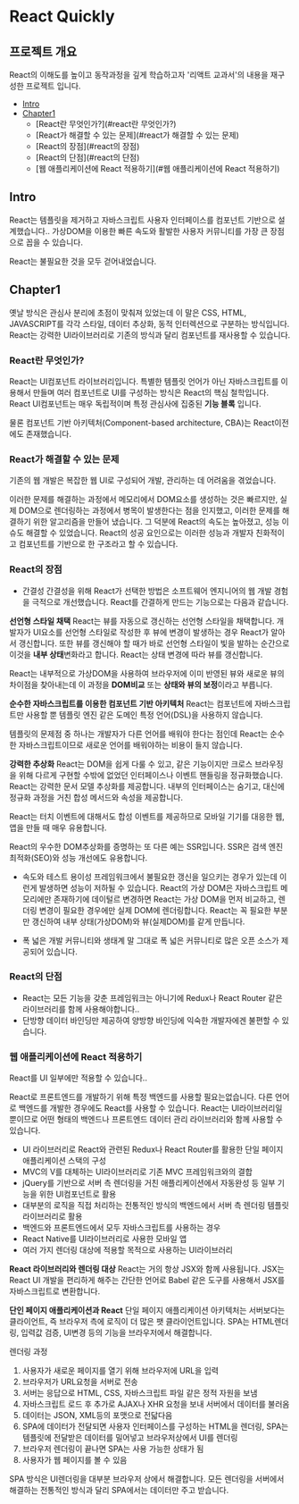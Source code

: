 # React Quickly

## 프로젝트 개요

React의 이해도를 높이고 동작과정을 깊게 학습하고자 '리액트 교과서'의 내용을 재구성한 프로젝트 입니다.

- [Intro](#intro)
- [Chapter1](#chapter1)
  - [React란 무엇인가?](#react란 무엇인가?)
  - [React가 해결할 수 있는 문제](#react가 해결할 수 있는 문제)
  - [React의 장점](#react의 장점)
  - [React의 단점](#react의 단점)
  - [웹 애플리케이션에 React 적용하기](#웹 애플리케이션에 React 적용하기)

## Intro

React는 템플릿을 제거하고 자바스크립트 사용자 인터페이스를 컴포넌트 기반으로 설계했습니다..
가상DOM을 이용한 빠른 속도와 활발한 사용자 커뮤니티를 가장 큰 장점으로 꼽을 수 있습니다.

React는 불필요한 것을 모두 걷어내었습니다.

## Chapter1

옛날 방식은 관심사 분리에 초점이 맞춰져 있었는데 이 말은 CSS, HTML, JAVASCRIPT를 각각 스타일, 데이터 추상화, 동적 인터렉션으로 구분하는 방식입니다.
React는 강력한 UI라이브러리로 기존의 방식과 달리 컴포넌트를 재사용할 수 있습니다.

### React란 무엇인가?

React는 UI컴포넌트 라이브러리입니다. 특별한 템플릿 언어가 아닌 자바스크립트를 이용해서 만들며 여러 컴포넌트로 UI를 구성하는 방식은 React의 핵심 철학입니다.
React UI컴포넌트는 매우 독립적이며 특정 관심사에 집중된 **기능 블록** 입니다.

물론 컴포넌트 기반 아키텍처(Component-based architecture, CBA)는 React이전에도 존재했습니다.

### React가 해결할 수 있는 문제

기존의 웹 개발은 복잡한 웹 UI로 구성되어 개발, 관리하는 데 어려움을 겪었습니다.

이러한 문제를 해결하는 과정에서 메모리에서 DOM요소를 생성하는 것은 빠르지만, 실제 DOM으로 렌더링하는 과정에서 병목이 발생한다는 점을 인지했고, 이러한 문제를 해결하기 위한 알고리즘을 만들어 냈습니다.
그 덕분에 React의 속도는 높아졌고, 성능 이슈도 해결할 수 있었습니다. React의 성공 요인으로는 이러한 성능과 개발자 친화적이고 컴포넌트를 기반으로 한 구조라고 할 수 있습니다.

### React의 장점

- 간결성
  간결성을 위해 React가 선택한 방법은 소프트웨어 엔지니어의 웹 개발 경험을 극적으로 개선했습니다. React를 간결하게 만드는 기능으로는 다음과 같습니다.

**선언형 스타일 채택**
React는 뷰를 자동으로 갱신하는 선언형 스타일을 채택합니다. 개발자가 UI요소를 선언형 스타일로 작성한 후 뷰에 변경이 발생하는 경우 React가 알아서 갱신합니다. 또한 뷰를 갱신해야 할 때가 바로 선언형 스타일이 빛을 발하는 순간으로 이것을 **내부 상태**변화라고 합니다.
React는 상태 변경에 따라 뷰를 갱신합니다.

React는 내부적으로 가상DOM을 사용하여 브라우저에 이미 반영된 뷰와 새로운 뷰의 차이점을 찾아내는데 이 과정을 **DOM비교** 또는 **상태와 뷰의 보정**이라고 부릅니다.

**순수한 자바스크립트를 이용한 컴포넌트 기반 아키텍처**
React는 컴포넌트에 자바스크립트만 사용할 뿐 템플릿 엔진 같은 도메인 특정 언어(DSL)을 사용하지 않습니다.

템플릿의 문제점 중 하나는 개발자가 다른 언어를 배워야 한다는 점인데 React는 순수한 자바스크립트이므로 새로운 언어를 배워야하는 비용이 들지 않습니다.

**강력한 추상화**
React는 DOM을 쉽게 다룰 수 있고, 같은 기능이지만 크로스 브라우징을 위해 다르게 구현할 수밖에 없었던 인터페이스나 이벤트 핸들링을 정규화했습니다. React는 강력한 문서 모델 추상화를 제공합니다.
내부의 인터페이스는 숨기고, 대신에 정규화 과정을 거친 합성 메서드와 속성을 제공합니다.

React는 터치 이벤트에 대해서도 합성 이벤트를 제공하므로 모바일 기기를 대응한 웹, 앱을 만들 때 매우 유용합니다.

React의 우수한 DOM추상화를 증명하는 또 다른 예는 SSR입니다. SSR은 검색 엔진 최적화(SEO)와 성능 개선에도 유용합니다.

- 속도와 테스트 용이성
  프레임워크에서 불필요한 갱신을 일으키는 경우가 있는데 이런게 발생하면 성능이 저하될 수 있습니다. React의 가상 DOM은 자바스크립트 메모리에만 존재하기에 데이털르 변경하면 React는 가상 DOM을 먼저 비교하고,
  렌더링 변경이 필요한 경우에만 실제 DOM에 렌더링합니다.
  React는 꼭 필요한 부분만 갱신하여 내부 상태(가상DOM)와 뷰(실제DOM)를 같게 만듭니다.

- 폭 넓은 개발 커뮤니티와 생태계
  말 그대로 폭 넓은 커뮤니티로 많은 오픈 소스가 제공되어 있습니다.

### React의 단점

- React는 모든 기능을 갖춘 프레임워크는 아니기에 Redux나 React Router 같은 라이브러리를 함께 사용해야합니다..
- 단방향 데이터 바인딩만 제공하여 양방향 바인딩에 익숙한 개발자에겐 불편할 수 있습니다.

### 웹 애플리케이션에 React 적용하기

React를 UI 일부에만 적용할 수 있습니다..

React로 프론트엔드를 개발하기 위해 특정 백엔드를 사용할 필요는없습니다. 다른 언어로 백엔드를 개발한 경우에도 React를 사용할 수 있습니다.
React는 UI라이브러리일 뿐이므로 어떤 형태의 백엔드나 프론트엔드 데이터 관리 라이브러리와 함께 사용할 수 있습니다.

- UI 라이브러리로 React와 관련된 Redux나 React Router를 활용한 단일 페이지 애플리케이션 스택의 구성
- MVC의 V를 대체하는 UI라이브러리로 기존 MVC 프레임워크와의 결합
- jQuery를 기반으로 서버 측 렌더링을 거친 애플리케이션에서 자동완성 등 일부 기능을 위한 UI컴포넌트로 활용
- 대부분의 로직을 직접 처리하는 전통적인 방식의 백엔드에서 서버 측 렌더링 템플릿 라이브러리로 활용
- 백엔드와 프론트엔드에서 모두 자바스크립트를 사용하는 경우
- React Native를 UI라이브러리로 사용한 모바일 앱
- 여러 가지 렌더링 대상에 적용할 목적으로 사용하는 UI라이브러리

**React 라이브러리와 렌더링 대상**
React는 거의 항상 JSX와 함께 사용됩니다. JSX는 React UI 개발을 편리하게 해주는 간단한 언어로 Babel 같은 도구를 사용해서 JSX를 자바스크립트로 변환합니다.

**단인 페이지 애플리케이션과 React**
단일 페이지 애플리케이션 아키텍처는 서버보다는 클라이언트, 즉 브라우저 측에 로직이 더 많은 팻 클라이언트입니다. SPA는 HTML렌더링, 입력값 검증, UI변경 등의 기능을 브라우저에서 해결합니다.

렌더링 과정

1. 사용자가 새로운 페이지를 열기 위해 브라우저에 URL을 입력
2. 브라우저가 URL요청을 서버로 전송
3. 서버는 응답으로 HTML, CSS, 자바스크립트 파일 같은 정적 자원을 보냄
4. 자바스크립트 로드 후 추가로 AJAX나 XHR 요청을 보내 서버에서 데이터를 불러옴
5. 데이터는 JSON, XML등의 포맷으로 전닯다음
6. SPA에 데이터가 전달되면 사용자 인터페이스를 구성하는 HTML을 렌더링, SPA는 템플릿에 전달받은 데이터를 밀어넣고 브라우저상에서 UI를 렌더링
7. 브라우저 렌더링이 끝나면 SPA는 사용 가능한 상태가 됨
8. 사용자가 웹 페이지를 볼 수 있음

SPA 방식은 UI렌더링을 대부분 브라우저 상에서 해결합니다. 모든 렌더링을 서버에서 해결하는 전통적인 방식과 달리 SPA에서는 데이터만 주고 받습니다.
